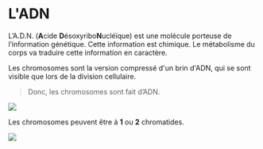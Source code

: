 # L'ADN

L’A.D.N. (**A**cide **D**ésoxyribo**N**ucléïque) est une molécule porteuse de l’information génétique. Cette information est chimique. Le métabolisme du corps va traduire cette information en caractère. 

Les chromosomes sont la version compressé d'un brin d'ADN, qui se sont visible que lors de la division cellulaire. 

> Donc, les chromosomes sont fait d’ADN. 

![](https://www.hominides.com/data/images/illus/genetique/chromosomes-x-y.jpg)

Les chromosomes peuvent être à **1** ou **2** chromatides. 

![](https://upload.wikimedia.org/wikipedia/commons/thumb/5/58/Sch%C3%A9ma_d%27un_Chromosome.png/250px-Sch%C3%A9ma_d%27un_Chromosome.png)














